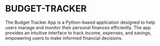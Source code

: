 # BUDGET-TRACKER
The Budget Tracker App is a Python-based application designed to help users manage and monitor their personal finances efficiently. The app provides an intuitive interface to track income, expenses, and savings, empowering users to make informed financial decisions.
